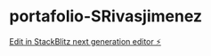 # portafolio-SRivasjimenez

[Edit in StackBlitz next generation editor ⚡️](https://stackblitz.com/~/github.com/RaeIz/portafolio-SRivasjimenez)
